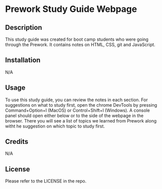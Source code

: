 # Prework Study Guide Webpage

## Description

This study guide was created for boot camp students who were going through the Prework. It contains notes on HTML, CSS, git and JavaScript.

## Installation

N/A

## Usage

To use this study guide, you can review the notes in each section. For suggestions on what to study first, open the chrome DevTools by pressing Command+Option+I (MacOS) or Control+Shift+I (Windows). A console panel should open either below or to the side of the webpage in the browser. There you will see a list of topics we learned from Prework along witht he suggestion on which topic to study first.

## Credits

N/A

## License

Please refer to the LICENSE in the repo.

